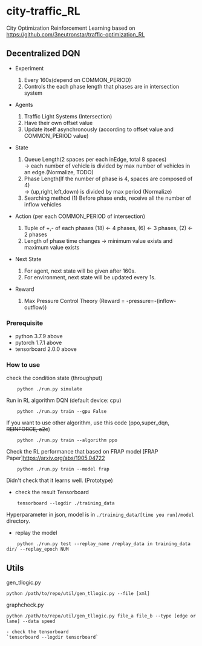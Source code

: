 # city-traffic_RL
City Optimization Reinforcement Learning based on https://github.com/3neutronstar/traffic-optimization_RL

## Decentralized DQN 
- Experiment
    1) Every 160s(depend on COMMON_PERIOD)
    2) Controls the each phase length that phases are in intersection system

- Agents
    1) Traffic Light Systems (Intersection)
    2) Have their own offset value
    3) Update itself asynchronously (according to offset value and COMMON_PERIOD value)

- State
    1) Queue Length(2 spaces per each inEdge, total 8 spaces) <br/>
    -> each number of vehicle is divided by max number of vehicles in an edge.(Normalize, TODO)
    2) Phase Length(If the number of phase is 4, spaces are composed of 4) <br/>
    -> (up,right,left,down) is divided by max period (Normalize)
    3) Searching method
        (1) Before phase ends, receive all the number of inflow vehicles

- Action (per each COMMON_PERIOD of intersection)
    1) Tuple of +,- of each phases (18) <- 4 phases, (6) <- 3 phases, (2) <- 2 phases
    2) Length of phase time changes
    -> minimum value exists and maximum value exists

- Next State
    1) For agent, next state will be given after 160s.
    2) For environment, next state will be updated every 1s.

- Reward
    1) Max Pressure Control Theory (Reward = -pressure=-(inflow-outflow))

### Prerequisite
- python 3.7.9 above
- pytorch 1.7.1 above
- tensorboard 2.0.0 above

### How to use
check the condition state (throughput)
```shell script
    python ./run.py simulate
``` 
Run in RL algorithm DQN (default device: cpu)
```shell script
    python ./run.py train --gpu False
``` 
If you want to use other algorithm, use this code (ppo,super_dqn, ~~REINFORCE, a2c~~) 

```shell script
    python ./run.py train --algorithm ppo
``` 
Check the RL performance that based on FRAP model [FRAP Paper]https://arxiv.org/abs/1905.04722
```shell script
    python ./run.py train --model frap
``` 
Didn't check that it learns well. (Prototype)
- check the result
Tensorboard
```shell script
    tensorboard --logdir ./training_data
``` 
Hyperparameter in json, model is in `./training_data/[time you run]/model` directory.

- replay the model
```shell script
    python ./run.py test --replay_name /replay_data in training_data dir/ --replay_epoch NUM
```

## Utils
gen_tllogic.py
```shell script
python /path/to/repo/util/gen_tllogic.py --file [xml]
```
graphcheck.py
```shell script
python /path/to/repo/util/gen_tllogic.py file_a file_b --type [edge or lane] --data speed
```
    - check the tensorboard
    `tensorboard --logdir tensorboard`
